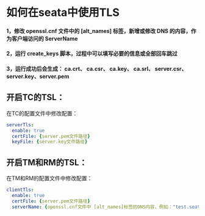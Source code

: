 # 如何在seata中使用TLS

#### 1，修改 openssl.cnf 文件中的 **[alt_names]** 标签，新增或修改 **DNS** 的内容，作为客户端访问的 **ServerName** 

#### 2，运行 **create_keys** 脚本，过程中可以填写必要的信息或全部回车跳过

#### 3，运行成功后会生成： ca.crt、 ca.csr、 ca.key、 ca.srl、 server.csr、server.key、server.pem

## 开启TC的TSL：

在TC的配置文件中修改配置：

```yaml
serverTls:
  enable: true
  certFile: {server.pem文件路径}
  keyFile: {server.key文件路径}
```



## 开启TM和RM的TSL：

在TM和RM的配置文件中修改配置：

```yaml
clientTls:
  enable: true
  certFile: {server.pem文件路径}
  serverName: {openssl.cnf文件中 [alt_names]标签的DNS内容，例如："test.seata.io"}
```



